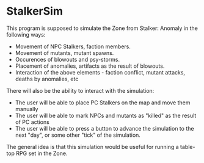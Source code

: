 # StalkerSim
This program is supposed to simulate the Zone from Stalker: Anomaly in the following ways:
+ Movement of NPC Stalkers, faction members.
+ Movement of mutants, mutant spawns.
+ Occurences of blowouts and psy-storms.
+ Placement of anomalies, artifacts as the result of blowouts.
+ Interaction of the above elements - faction conflict, mutant attacks, deaths by anomalies, etc

There will also be the ability to interact with the simulation:
+ The user will be able to place PC Stalkers on the map and move them manually
+ The user will be able to mark NPCs and mutants as "killed" as the result of PC actions
+ The user will be able to press a button to advance the simulation to the next "day", or some other "tick" of the simulation.

The general idea is that this simulation would be useful for running a table-top RPG set in the Zone.